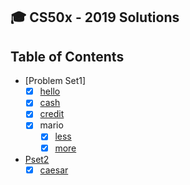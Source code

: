 :mortar_board: CS50x - 2019 Solutions
-------------------------

## Table of Contents

- [Problem Set1] 
  * [x] [hello](/Pset1/hello)
  * [x] [cash](/Pset1/cash)
  * [x] [credit](/Pset1/credit)
  * [x] mario
    + [x] [less](/pset1/mario/less)
    + [x] [more](/pset1/mario/more)
- [Pset2](/Pset2)
  * [x] [caesar](/Pset2/caesar)
